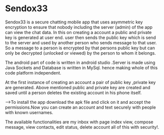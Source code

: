 # Sendox33
Sendox33 is a secure chatting mobile app that uses asymmetric key encryption to ensure that nobody including the server (admin) of the app can view the chat data. In this on creating a account a public and private key is generated at user end. user then sends the public key which is send to the server and used by another person who sends message to that user. So a message to a person is encrypted by that persons public key but can only be decrypted (unlocked or viewed) by the person to whom it belongs. 

The android part of code is written in android studio .Server is made using Java Sockets and Database is written in MySql.
hence making whole of this code platform independent.  


At  the first instance of creating an account a pair of  public key ,private key  are generated.
Above mentioned public and private key are created and saved until a person deletes the existing account in his phone itself.


—>To install the app download the apk file and click on it and accept the permissions.Now you can create an account and text securely with people with known usernames.

  The available functionalities are  my inbox with page index view, compose message, view contacts, edit status, delete account all of this with security!.





